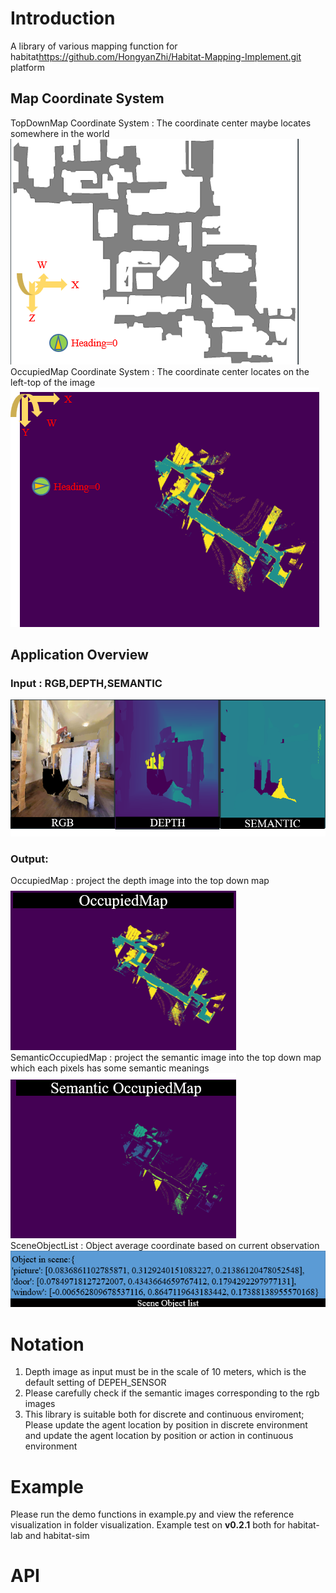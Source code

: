 
# Introduction 
A library of various mapping function for habitat<https://github.com/HongyanZhi/Habitat-Mapping-Implement.git> platform

## Map Coordinate System
TopDownMap Coordinate System : The coordinate center maybe locates somewhere in the world
![Input](figures/TopDownMapCoordinate.png)  
OccupiedMap Coordinate System  : The coordinate center locates on the left-top of the image
![Input](figures/OccupiedMapCoordinate.png)  

## Application Overview
### Input : RGB,DEPTH,SEMANTIC
![Input](figures/Input.png)
### Output:     
OccupiedMap : project the depth image into the top down map    
![Input](figures/OccupiedMap.png)  
SemanticOccupiedMap : project the semantic image into the top down map which each pixels has some semantic meanings  
![Input](figures/SemanticOccupiedMap.png)    
SceneObjectList : Object average coordinate based on current observation 
![Input](figures/SceneObjectList.jpg)        

# Notation
1. Depth image as input must be in the scale of 10 meters, which is the default setting of DEPEH_SENSOR
2. Please carefully check if the semantic images corresponding to the rgb images
3. This library is suitable both for discrete and continuous enviroment; Please update the agent location by position in discrete environment and update the agent location by position or action in  continuous environment 

# Example
Please run the demo functions in example.py and view the reference visualization in folder visualization. Example test on **v0.2.1** both for habitat-lab and habitat-sim

# API
